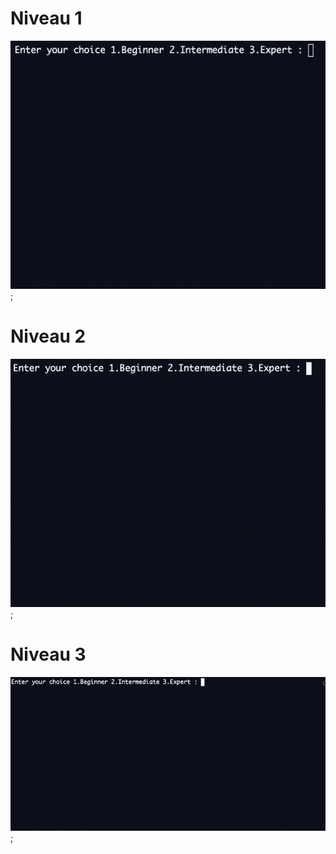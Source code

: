 # Niveau 1
![niveau 1](https://github.com/norrova/ia/blob/main/Vide%CC%81o/1.gif);
# Niveau 2
![niveau 2](https://github.com/norrova/ia/blob/main/Vide%CC%81o/2.gif);
# Niveau 3
![niveau 3](https://github.com/norrova/ia/blob/main/Vide%CC%81o/3.gif);

